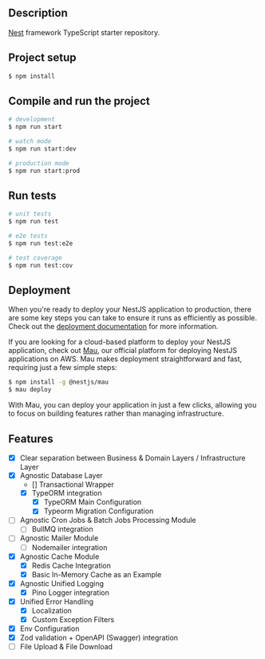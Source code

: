 ## Description

[Nest](https://github.com/nestjs/nest) framework TypeScript starter repository.

## Project setup

```bash
$ npm install
```

## Compile and run the project

```bash
# development
$ npm run start

# watch mode
$ npm run start:dev

# production mode
$ npm run start:prod
```

## Run tests

```bash
# unit tests
$ npm run test

# e2e tests
$ npm run test:e2e

# test coverage
$ npm run test:cov
```

## Deployment

When you're ready to deploy your NestJS application to production, there are some key steps you can take to ensure it runs as efficiently as possible. Check out the [deployment documentation](https://docs.nestjs.com/deployment) for more information.

If you are looking for a cloud-based platform to deploy your NestJS application, check out [Mau](https://mau.nestjs.com), our official platform for deploying NestJS applications on AWS. Mau makes deployment straightforward and fast, requiring just a few simple steps:

```bash
$ npm install -g @nestjs/mau
$ mau deploy
```

With Mau, you can deploy your application in just a few clicks, allowing you to focus on building features rather than managing infrastructure.

## Features

- [x] Clear separation between Business & Domain Layers / Infrastructure Layer
- [x] Agnostic Database Layer
  - [] Transactional Wrapper
  - [x] TypeORM integration
    - [x] TypeORM Main Configuration
    - [x] Typeorm Migration Configuration
- [ ] Agnostic Cron Jobs & Batch Jobs Processing Module
  - [ ] BullMQ integration
- [ ] Agnostic Mailer Module
  - [ ] Nodemailer integration
- [x] Agnostic Cache Module
  - [x] Redis Cache Integration
  - [x] Basic In-Memory Cache as an Example
- [x] Agnostic Unified Logging
  - [x] Pino Logger integration
- [x] Unified Error Handling
  - [x] Localization
  - [x] Custom Exception Filters
- [x] Env Configuration
- [x] Zod validation + OpenAPI (Swagger) integration
- [ ] File Upload & File Download
